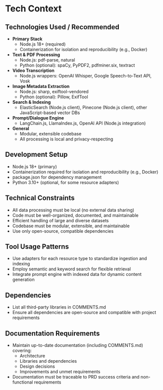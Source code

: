 # Tech Context

## Technologies Used / Recommended

- **Primary Stack**
  - Node.js 18+ (required)
  - Containerization for isolation and reproducibility (e.g., Docker)
- **Text & PDF Processing**
  - Node.js: pdf-parse, natural
  - Python (optional): spaCy, PyPDF2, pdfminer.six, textract
- **Video Transcription**
  - Node.js wrappers: OpenAI Whisper, Google Speech-to-Text API, Vosk
- **Image Metadata Extraction**
  - Node.js: sharp, exiftool-vendored
  - Python (optional): Pillow, ExifTool
- **Search & Indexing**
  - ElasticSearch (Node.js client), Pinecone (Node.js client), other JavaScript-based vector DBs
- **Prompt/Dialogue Engine**
  - LangChain.js, LlamaIndex.js, OpenAI API (Node.js integration)
- **General**
  - Modular, extensible codebase
  - All processing is local and privacy-respecting

## Development Setup

- Node.js 18+ (primary)
- Containerization required for isolation and reproducibility (e.g., Docker)
- package.json for dependency management
- Python 3.10+ (optional, for some resource adapters)

## Technical Constraints

- All data processing must be local (no external data sharing)
- Code must be well-organized, documented, and maintainable
- Efficient handling of large and diverse datasets
- Codebase must be modular, extensible, and maintainable
- Use only open-source, compatible dependencies

## Tool Usage Patterns

- Use adapters for each resource type to standardize ingestion and indexing
- Employ semantic and keyword search for flexible retrieval
- Integrate prompt engine with indexed data for dynamic content generation

## Dependencies

- List all third-party libraries in COMMENTS.md
- Ensure all dependencies are open-source and compatible with project requirements

## Documentation Requirements

- Maintain up-to-date documentation (including COMMENTS.md) covering:
  - Architecture
  - Libraries and dependencies
  - Design decisions
  - Improvements and unmet requirements
- Documentation must be traceable to PRD success criteria and non-functional requirements
